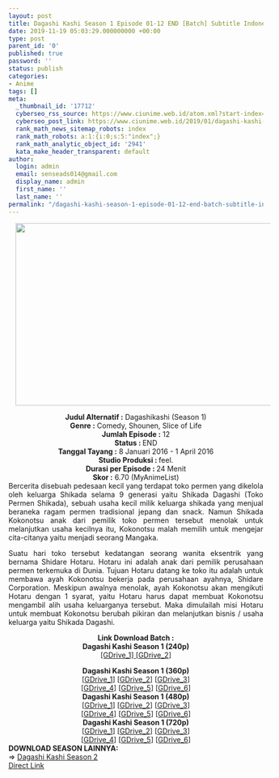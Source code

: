 ```yaml
---
layout: post
title: Dagashi Kashi Season 1 Episode 01-12 END [Batch] Subtitle Indonesia
date: 2019-11-19 05:03:29.000000000 +00:00
type: post
parent_id: '0'
published: true
password: ''
status: publish
categories:
- Anime
tags: []
meta:
  _thumbnail_id: '17712'
  cyberseo_rss_source: https://www.ciunime.web.id/atom.xml?start-index=3001&max-results=150
  cyberseo_post_link: https://www.ciunime.web.id/2019/01/dagashi-kashi-season-1-episode-01-12.html
  rank_math_news_sitemap_robots: index
  rank_math_robots: a:1:{i:0;s:5:"index";}
  rank_math_analytic_object_id: '2941'
  kata_make_header_transparent: default
author:
  login: admin
  email: senseads014@gmail.com
  display_name: admin
  first_name: ''
  last_name: ''
permalink: "/dagashi-kashi-season-1-episode-01-12-end-batch-subtitle-indonesia/"
---
```

<div class="separator" style="clear: both; text-align: center;"><a href="https://2.bp.blogspot.com/-IXKucnswh5I/XDBeAGXOhJI/AAAAAAAAGMU/_j40N_r-q74NI61wNFmk_llqj1AoWnytgCLcBGAs/s1600/Dagashi%2BKashi%2BSeason%2B1.jpg" imageanchor="1" style="margin-left: 1em; margin-right: 1em;"><img border="0" data-original-height="720" data-original-width="1280" height="360" src="{{ site.baseurl }}/assets/2019/11/Dagashi%2BKashi%2BSeason%2B1.jpg" width="640" /></a></div>
<p>
<div style="text-align: center;"><b>Judul Alternatif :</b> Dagashikashi (Season 1)</div>
<div style="text-align: center;"><b><b>Genre :</b></b> Comedy, Shounen, Slice of Life</div>
<div style="text-align: center;"><b>Jumlah Episode :</b> 12<br /><b>Status :&nbsp;</b>END<br /><b>Tanggal Tayang :</b> 8 Januari 2016 - 1 April 2016<br /><b>Studio Produksi : </b><b></b>feel.<br /><b>Durasi per Episode :&nbsp;</b>24 Menit</div>
<div style="text-align: center;"><b>Skor :</b> 6.70 (MyAnimeList)</div>
<div style="text-align: justify;"></div>
<div style="text-align: justify;">Bercerita disebuah pedesaan kecil yang terdapat toko permen yang dikelola oleh keluarga Shikada selama 9 generasi yaitu Shikada Dagashi (Toko Permen Shikada), sebuah usaha kecil milik keluarga shikada yang menjual beraneka ragam permen tradisional jepang dan snack. Namun Shikada Kokonotsu anak dari pemilik toko permen tersebut menolak untuk melanjutkan usaha kecilnya itu, Kokonotsu malah memilih untuk mengejar cita-citanya yaitu menjadi seorang Mangaka.</p>
<p>Suatu hari toko tersebut kedatangan seorang wanita eksentrik yang bernama Shidare Hotaru. Hotaru ini adalah anak dari pemilik perusahaan permen terkemuka di Dunia. Tujuan Hotaru datang ke toko itu adalah untuk membawa ayah Kokonotsu bekerja pada perusahaan ayahnya, Shidare Corporation. Meskipun awalnya menolak, ayah Kokonotsu akan mengikuti Hotaru dengan 1 syarat, yaitu Hotaru harus dapat membuat Kokonotsu mengambil alih usaha keluarganya tersebut. Maka dimulailah misi Hotaru untuk membuat Kokonotsu berubah pikiran dan melanjutkan bisnis / usaha keluarga yaitu Shikada Dagashi.</p></div>
<div style="text-align: justify;"></div>
<div style="text-align: justify;"></div>
<div style="text-align: center;"><b>Link Download Batch :</b></div>
<div style="text-align: center;">
<div style="text-align: center;"><b>Dagashi Kashi Season 1 (240p)</b></div>
<div style="text-align: center;"><a href="https://docs.google.com/uc?export=download&amp;id=1bKiXz15eNUqVLzecX26dWMvqaTYvVZAf" target="_blank" rel="noopener">[GDrive_1] [GDrive_2</a>]</div>
<p></div>
<div style="text-align: center;"><b>Dagashi Kashi Season 1 (360p)</b></div>
<div style="text-align: center;">[<a href="https://drive.google.com/uc?id=1lk9uOx7seU6oKxgZOY__BtFnfngIqbzf" target="_blank" rel="noopener">GDrive_1</a>] [<a href="https://drive.google.com/uc?id=1SRVDYmI4x8lOdOunSvlFo91tp6W-PSbi" target="_blank" rel="noopener">GDrive_2</a>] [<a href="https://docs.google.com/uc?export=download&amp;id=1_cIxQD-CesqkVvXQ0NKP-vrBckSF0tqM" target="_blank" rel="noopener">GDrive_3</a>]<br />[<a href="https://docs.google.com/uc?export=download&amp;id=1yn7nO-7_nwqHNb90DaVY4qeze2ukUKMP" target="_blank" rel="noopener">GDrive_4</a>] [<a href="https://drive.google.com/uc?id=1MGU_G1757ece6_6tsN-mr1qm6Ik4GpBC" target="_blank" rel="noopener">GDrive_5</a>] [<a href="https://drive.google.com/uc?id=1ernsS5lmvabqDXer0TnVR9H5UiFcPra0" target="_blank" rel="noopener">GDrive_6</a>]</div>
<div style="text-align: center;"></div>
<div style="text-align: center;"><b>Dagashi Kashi Season 1 (480p)</b><br />[<a href="https://drive.google.com/uc?id=12mg7KXrTnfhEP5NvViguRG_ABB4RU49d" target="_blank" rel="noopener">GDrive_1</a>] [<a href="https://drive.google.com/uc?id=1nbUojn3K8BqXRmSwmgVIH2NNL6-3k7CV" target="_blank" rel="noopener">GDrive_2</a>] [<a href="https://drive.google.com/uc?id=1G80nA3bbjZkTB0kY9TKuW_fBVKXWyHub" target="_blank" rel="noopener">GDrive_3</a>]<br />[<a href="https://drive.google.com/uc?id=1Z9pKO9d3hE5_b0lwtk8rxVXOp3_4bKL7" target="_blank" rel="noopener">GDrive_4</a>] [<a href="https://docs.google.com/uc?export=download&amp;id=1C2Lp2wwWn_DhGtGaMC8db5UXyabZJkIM" target="_blank" rel="noopener">GDrive_5</a>] [<a href="https://docs.google.com/uc?export=download&amp;id=16-_-LWtkv8BaP-MhDQoflkT2cax4E74D" target="_blank" rel="noopener">GDrive_6</a>]</div>
<div style="text-align: center;"><b>Dagashi Kashi Season 1 (720p)</b><br />[<a href="https://drive.google.com/uc?id=1wIhCCY_dx8CfKyudrXE1ieJc-iMsJn9y" target="_blank" rel="noopener">GDrive_1</a>] [<a href="https://drive.google.com/uc?id=1T2XQENldMsAVUv3qyzZ4AI00WJS4u97K" target="_blank" rel="noopener">GDrive_2</a>] [<a href="https://drive.google.com/uc?id=1GdY92gWY9xk3IByo9yTD5VL8b6Gip3B_" target="_blank" rel="noopener">GDrive_3</a>]<br />[<a href="https://drive.google.com/uc?id=1bwJEMtJkGHW6VaRbzs40zgQlEwC8kHGp" target="_blank" rel="noopener">GDrive_4</a>] [<a href="https://docs.google.com/uc?export=download&amp;id=1V1G6f0z-GbxpLulf7zsz1FkP36Lcnz3Z" target="_blank" rel="noopener">GDrive_5</a>] [<a href="https://docs.google.com/uc?export=download&amp;id=1yLHkqYxQLwWWsiWYU2AvXWa4K-WxPezd" target="_blank" rel="noopener">GDrive_6</a>]
<div style="text-align: left;"></div>
<div style="text-align: left;"></div>
<div style="text-align: left;"><b>DOWNLOAD SEASON LAINNYA:</b></div>
<div style="text-align: left;"></div>
<div style="text-align: left;">=&gt;&nbsp;<a href="https://www.ciunime.web.id/2019/01/dagashi-kashi-season-2-episode-01-12.html" target="_blank" rel="noopener">Dagashi Kashi Season 2</a></div>
<div style="text-align: left;"></div>
</div>
<link rel="stylesheet" href="https://cdnjs.cloudflare.com/ajax/libs/font-awesome/4.7.0/css/font-awesome.min.css" />
<div class="divbtn"> <a href="https://handymansurrender.com/fihup8buzv?key=94550f7ce39444073321dde3b8782f97" class="btn"><i class="fa fa-download"></i> Direct Link</a> </div>
